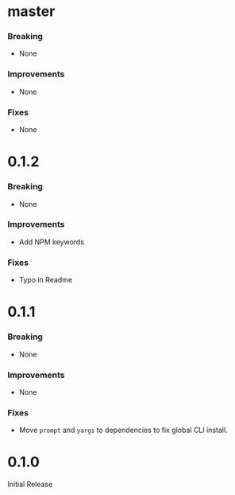 # master

### Breaking

* None

### Improvements

* None

### Fixes

* None

# 0.1.2

### Breaking

* None

### Improvements

* Add NPM keywords

### Fixes

* Typo in Readme

# 0.1.1

### Breaking

* None

### Improvements

* None

### Fixes

* Move `prompt` and `yargs` to dependencies to fix global CLI install.

# 0.1.0

Initial Release
